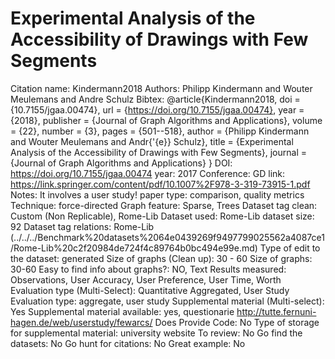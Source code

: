 # Experimental Analysis of the Accessibility of Drawings with Few Segments

Citation name: Kindermann2018
Authors: Philipp Kindermann and Wouter Meulemans and Andre Schulz
Bibtex: @article{Kindermann2018,
  doi = {10.7155/jgaa.00474},
  url = {https://doi.org/10.7155/jgaa.00474},
  year = {2018},
  publisher = {Journal of Graph Algorithms and Applications},
  volume = {22},
  number = {3},
  pages = {501--518},
  author = {Philipp Kindermann and Wouter Meulemans and Andr{\'{e}} Schulz},
  title = {Experimental Analysis of the Accessibility of Drawings with Few Segments},
  journal = {Journal of Graph Algorithms and Applications}
}
DOI: https://doi.org/10.7155/jgaa.00474
year: 2017
Conference: GD
link: https://link.springer.com/content/pdf/10.1007%2F978-3-319-73915-1.pdf
Notes: It involves a user study!
paper type: comparison, quality metrics
Technique: force-directed
Graph feature: Sparse, Trees
Dataset tag clean: Custom (Non Replicable), Rome-Lib
Dataset used: Rome-Lib
dataset size: 92
Dataset tag relations: Rome-Lib (../../../Benchmark%20datasets%2064e0439269f9497799025562a4087ce1/Rome-Lib%20c2f20984de724f4c89764b0bc494e99e.md)
Type of edit to the dataset: generated
Size of graphs (Clean up): 30 - 60
Size of graphs: 30-60
Easy to find info about graphs?: NO, Text
Results measured: Observations, User Accuracy, User Preference, User Time, Worth
Evaluation type (Multi-Select): Quantitative Aggregated, User Study
Evaluation type: aggregate, user study
Supplemental material (Multi-select): Yes
Supplemental material available: yes, questionarie http://tutte.fernuni-hagen.de/web/userstudy/fewarcs/
Does Provide Code: No
Type of storage for supplemental material: university website
To review: No
Go find the datasets: No
Go hunt for citations: No
Great example: No